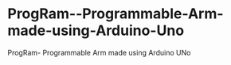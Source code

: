 # ProgRam--Programmable-Arm-made-using-Arduino-Uno
ProgRam- Programmable Arm made using Arduino UNo
